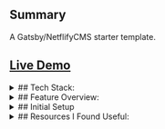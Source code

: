## Summary
A Gatsby/NetflifyCMS starter template.  

## [Live Demo](https://gatsby-netlify-cms-starter-template-plus.netlify.app/)

<details><summary>## Tech Stack:</summary><br/>
  * React
  * Gatsby
  * GraphQL
  * Netlify CMS
  * Netlify Hosted
</details>

<details><summary>## Feature Overview:</summary><br/>
  * Dynamic Site Content via Netlify CMS
  * Dynamic/Searchable blogs
  * Interactive FAQ
  * Contact Form: Floating Labels, Auto Phone Number Formating, Formik Validation 
  * Styled-Component Site Theming: color pallette, mixins, media queries 
  * Navigation: Sticky Header w/ Color Change on scroll, Active Nav Btns on Scroll/New Page
  * SEO/Social Share Enhancement
  * [React Responsive Carousel](https://www.npmjs.com/package/react-responsive-carousel) - for Image & Video Galleries
  * [React Fast Marquee](https://www.npmjs.com/package/react-fast-marquee) - for Testimonials, Partner Logos
</details>

<details><summary>## Initial Setup</summary><br/>

### Netlify CMS Setup
  * Create new git repo
  * Rename repo, site, logo in static->admin->config.yml
  * Follow steps 3+ here: https://www.gatsbyjs.com/tutorial/blog-netlify-cms-tutorial/
  * Follow [Gatsby With NetlifyCMS Tutorial](https://www.youtube.com/watch?v=IWmVSm2KevY)
  * Be sure to query and render images uploaded through the CMS through allFile->childImageSharp->gatsbyImageData

### App siteMeta, Logos, Icons, Content
  * Create array of [Maskable Icons](https://maskable.app/editor)
  * Edit gatsby-config.js
      * --> siteMetadata
      * --> gatsby-plugin-manifest
      * --> gatsby-plugin-google-analytics
  * Remove all .md/.mdx files from content folder
  * Replace logo_main.png / logo_alternative.png with optimized logos
  * Remove images from /assets & /content/uploads
  * [Edit content & create blogs](http://localhost:8000/admin/)
  * [Query Data](http://localhost:8000/___graphql)
</details>

<details><summary>## Resources I Found Useful:</summary><br/>

Getting Started --> 
[TUTORIAL: Build a Responsive Website using React, Gatsby, and GraphQL](https://www.youtube.com/watch?v=smHhNzM5Uo4&t=270s)
by Brian Design

SEO & Meta Images from blogs  
https://www.gatsbyjs.com/tutorial/seo-and-social-sharing-cards-tutorial/


SEO & Meta Image for site wide  
https://www.digitalocean.com/community/tutorials/how-to-boost-seo-using-gatsby-s-seo-component-and-gatsby-react-helmet


Sticky Navbar w/ Color Change on Scroll  
https://www.youtube.com/watch?v=JMsNslI8KoY&t=166s

Page Scroll and Page Navigation Combined in Nav Menu
https://chaseohlson.com/gatsby-link-anchor-navigation


Styled-Components Theming &  Media Queries  
https://dev.to/aromanarguello/how-to-use-themes-in-styled-components-49h


Styled-Components ThemeProvider Custom Mixins  
https://stackoverflow.com/questions/50229154/reuse-a-mixin-with-styled-components-across-different-files


Styled-Components ThemeProvider Custom Media Query Function  
https://medium.com/@samuelresua/easy-media-queries-in-styled-components-690b78f50053  
https://tobbelindstrom.com/blog/how-to-create-a-breakpoint-mixin-with-styled-components/


CSS Clamp for Responsive Design  
https://blog.bitsrc.io/css-clamp-the-responsive-combination-weve-all-been-waiting-for-f1ce1981ea6e


Clamp Calculator  
https://css-tricks.com/linearly-scale-font-size-with-css-clamp-based-on-the-viewport/#for-those-who-dont-mind-that-edge-case


Gatsby/Formik/Netlify Forms
[Formik Contact Form + Netlify](https://www.derekaspaulding.com/blog/simple-contact-form-with-gatsby-formik-and-netlify/)
[Complete Guide to Netlify Forms](https://www.stackbit.com/blog/complete-guide-netlify-forms/)


### Netlify CMS Useful Resources
  * [Netlify CMS Demo](https://cms-demo.netlify.com/#/collections/settings/entries/authors)
  * [Netlify CMS Demo Config.yml](https://github.com/netlify/netlify-cms/blob/master/dev-test/config.yml)
  * [Netlify CMS Widgets](]https://www.netlifycms.org/docs/widgets/)
  * [Modular Content Widgets](https://www.youtube.com/watch?v=R4rLx6wTqMw)
  * [Using Gatsby Image with Netlify CMS](https://www.frontendstumbles.com/using-gatsby-image-with-netlify-cms/)
</details>